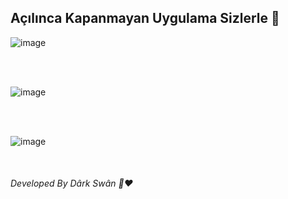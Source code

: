 <h2 > Açılınca Kapanmayan Uygulama Sizlerle 👋 </h2>


![image](https://user-images.githubusercontent.com/80572575/148635966-1d11e2df-3743-4cfd-b683-9bc389bd995a.png)

<br>

<br>

![image](https://user-images.githubusercontent.com/80572575/148636001-9bafdc1c-26e6-41e6-9c2c-7317e83ff519.png)

<br> 

<br>

![image](https://user-images.githubusercontent.com/80572575/148636013-2c048bb0-c3d4-4b83-a542-17b3d096ec70.png)


<br> 

<a href="https://www.hizliresim.com/d48n7mkhttps://i.hizliresim.com/d48n7mk." alt="agwgwa" width="40" height="40"/> </a>



<h6>Developed By Dârk Swân  👋❤️</h6>


